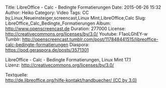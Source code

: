 Title: LibreOffice - Calc - Bedingte Formatierungen
Date: 2015-06-26 15:32
Author: Heiko
Category: Video
Tags: CC by,Linux,Neueinsteiger,screencast,Linux Mint,LibreOffice,Calc
Slug: LibreOffice_Calc_Bedingte_Formatierungen
Album: http://www.openscreencast.de
Duration: 277000
License: http://creativecommons.org/licenses/by/3.0/
Youtube: F1aoLGhEY-w
Tumblr: http://openscreencast.tumblr.com/post/117848441515/libreoffice-calc-bedingte-formatierungen
Diaspora: https://pod.geraspora.de/posts/3571301

LibreOffice - Calc - Bedingte Formatierungen, Linux Mint 17.1  
Lizenz: <http://creativecommons.org/licenses/by/3.0/>  
  
Textquelle:  
[http://de.libreoffice.org/hilfe-kontakt/handbuecher/ (CC by
3.0)](http://de.libreoffice.org/hilfe-kontakt/handbuecher/)

